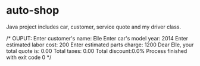 # auto-shop
Java project includes car, customer, service quote and my driver class.

/*
OUPUT:
Enter customer's name: Elle
Enter car's model year: 2014
Enter estimated labor cost: 200
Enter estimated parts charge: 1200
Dear Elle, your total quote is: 0.00
Total taxes: 0.00
Total discount:0.0%
Process finished with exit code 0
*/
